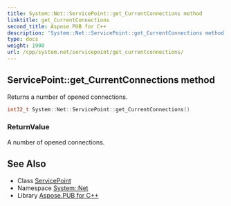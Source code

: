 ```yaml
---
title: System::Net::ServicePoint::get_CurrentConnections method
linktitle: get_CurrentConnections
second_title: Aspose.PUB for C++
description: 'System::Net::ServicePoint::get_CurrentConnections method. Returns a number of opened connections in C++.'
type: docs
weight: 1900
url: /cpp/system.net/servicepoint/get_currentconnections/
---
```

## ServicePoint::get_CurrentConnections method


Returns a number of opened connections.

```cpp
int32_t System::Net::ServicePoint::get_CurrentConnections()
```


### ReturnValue

A number of opened connections.

## See Also

* Class [ServicePoint](../)
* Namespace [System::Net](../../)
* Library [Aspose.PUB for C++](../../../)
